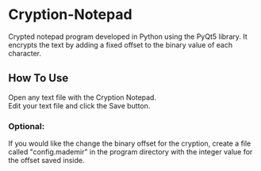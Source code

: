 # Cryption-Notepad
Crypted notepad program developed in Python using the PyQt5 library. It encrypts the text by adding a fixed offset to the binary value of each character.  

## How To Use  
Open any text file with the Cryption Notepad.  
Edit your text file and click the Save button.  

### Optional:  
If you would like the change the binary offset for the cryption, create a file called "config.mademir" in the program directory with the integer value for the offset saved inside.
